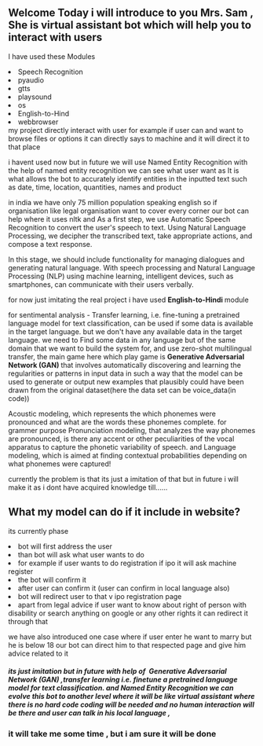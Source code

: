 ## Welcome Today i will introduce to you Mrs. Sam , She is virtual assistant bot which will help you to interact with users

I have used these Modules
  <li>Speech Recognition</li>
  <li>pyaudio</li>
 <li> gtts</li>
  <li>  playsound</li>
 <li> os </li>
 <li> English-to-Hind </li>
  <li>webbrowser</li>
my project directly interact with user for example if user can and want to browse files or options it can directly says to machine and it will direct it to that place

i havent used now but in future we will use Named Entity Recognition with the help of named entity recognition we can see what user want as It is what allows the bot to accurately identify entities in the inputted text such as date, time, location, quantities, names and product

in india we have only 75 million population speaking english so if organisation like legal organisation want to cover every corner our bot can help where it uses nltk and
As a first step, we use Automatic Speech Recognition to convert the user's speech to text. Using Natural Language Processing, we decipher the transcribed text, take appropriate actions, and compose a text response.

In this stage, we should include functionality for managing dialogues and generating natural language. With speech processing and Natural Language Processing (NLP) using machine learning, intelligent devices, such as smartphones, can communicate with their users verbally.


for now just imitating the real project i have used <b>  English-to-Hindi </b> module 


for sentimental analysis - Transfer learning, i.e. fine-tuning a pretrained language model for text classification, can be used if some data is available in the target language. but we don't have any available data in the target language. we need to Find some data in any language but of the same domain that we want to build the system for, and use zero-shot multilingual transfer, the main game here which play game is <b>Generative Adversarial Network (GAN) </b>that involves automatically discovering and learning the regularities or patterns in input data in such a way that the model can be used to generate or output new examples that plausibly could have been drawn from the original dataset(here the data set can be voice_data(in code))

Acoustic modeling, which represents the which phonemes were pronounced and what are the words these phonemes complete. for grammer purpose Pronunciation modeling, that analyzes the way phonemes are pronounced, is there any accent or other peculiarities of the vocal apparatus to capture the phonetic variability of speech. and Language modeling, which is aimed at finding contextual probabilities depending on what phonemes were captured!


currently the problem is that its just a imitation of that but in future i will make it as i dont have acquired knowledge till......



<b><h2>What my model can do if it include in website? </b></h2> its currently phase
<li>bot will first address the user
<li>than bot will ask what user wants to do
<li>for example if user wants to do registration if ipo it will ask machine register
<li>the bot will confirm it
<li>after user can confirm it (user can confirm in local language also)
<li>bot will redirect user to that v ipo registration page

<li>apart from legal advice if user want to know about right of person with disability or search anything on google or any other rights it can redirect it through that

we have also introduced one case where if user enter he want to marry but he is below 18 our bot can direct him to that respected page and give him advice related to it

<i><h5>its just imitation but in future with help of  Generative Adversarial Network (GAN) ,transfer learning i.e. finetune a pretrained language model for text classification. and Named Entity Recognition we can evolve this bot to another level where it will be like virtual assistant where there is no hard code coding will be needed and no human interaction will be there and user can talk in his local language ,</i>

<h3> it will take me some time , but i am sure it will be done </h3>



